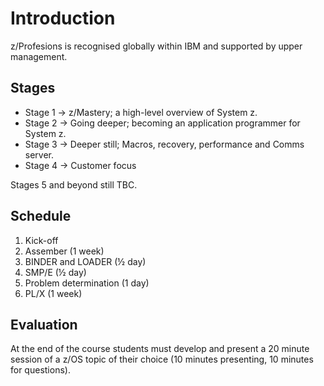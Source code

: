 # Introduction

z/Profesions is recognised globally within IBM and supported by upper management.

## Stages

* Stage 1 &#8594; z/Mastery; a high-level overview of System z.
* Stage 2 &#8594; Going deeper; becoming an application programmer for System z.
* Stage 3 &#8594; Deeper still; Macros, recovery, performance and Comms server.
* Stage 4 &#8594; Customer focus

Stages 5 and beyond still TBC.

## Schedule

1. Kick-off
2. Assember (1 week)
3. BINDER and LOADER (&#189; day)
4. SMP/E (&#189; day)
5. Problem determination (1 day)
6. PL/X (1 week)

## Evaluation

At the end of the course students must develop and present a 20 minute session of a z/OS topic of their choice (10 minutes presenting, 10 minutes for questions).
